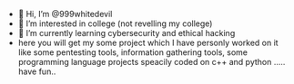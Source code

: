 - 👋 Hi, I’m @999whitedevil
- 👀 I’m interested in college (not revelling my college)
- 🌱 I’m currently learning cybersecurity and ethical hacking 
- here you will get my some project which I have personly worked on it
like some pentesting tools, information gathering tools, some programming language 
projects speacily coded on c++ and python ..... have fun..
<!---
999whitedevil/999whitedevil is a ✨ special ✨ repository because its `README.md` (this file) appears on your GitHub profile.
You can click the Preview link to take a look at your changes.
--->
